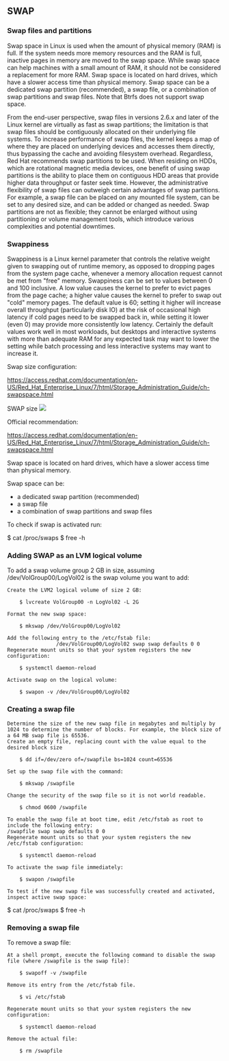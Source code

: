 ## SWAP
### Swap files and partitions

Swap space in Linux is used when the amount of physical memory (RAM) is full. If the system needs more memory resources and the RAM is full, inactive pages in memory are moved to the swap space. While swap space can help machines with a small amount of RAM, it should not be considered a replacement for more RAM. Swap space is located on hard drives, which have a slower access time than physical memory. Swap space can be a dedicated swap partition (recommended), a swap file, or a combination of swap partitions and swap files. Note that Btrfs does not support swap space.

From the end-user perspective, swap files in versions 2.6.x and later of the Linux kernel are virtually as fast as swap partitions; the limitation is that swap files should be contiguously allocated on their underlying file systems. To increase performance of swap files, the kernel keeps a map of where they are placed on underlying devices and accesses them directly, thus bypassing the cache and avoiding filesystem overhead. Regardless, Red Hat recommends swap partitions to be used. When residing on HDDs, which are rotational magnetic media devices, one benefit of using swap partitions is the ability to place them on contiguous HDD areas that provide higher data throughput or faster seek time. However, the administrative flexibility of swap files can outweigh certain advantages of swap partitions. For example, a swap file can be placed on any mounted file system, can be set to any desired size, and can be added or changed as needed. Swap partitions are not as flexible; they cannot be enlarged without using partitioning or volume management tools, which introduce various complexities and potential downtimes.
### Swappiness

Swappiness is a Linux kernel parameter that controls the relative weight given to swapping out of runtime memory, as opposed to dropping pages from the system page cache, whenever a memory allocation request cannot be met from "free" memory. Swappiness can be set to values between 0 and 100 inclusive. A low value causes the kernel to prefer to evict pages from the page cache; a higher value causes the kernel to prefer to swap out "cold" memory pages. The default value is 60; setting it higher will increase overall throughput (particularly disk IO) at the risk of occasional high latency if cold pages need to be swapped back in, while setting it lower (even 0) may provide more consistently low latency. Certainly the default values work well in most workloads, but desktops and interactive systems with more than adequate RAM for any expected task may want to lower the setting while batch processing and less interactive systems may want to increase it.

Swap size configuration:

https://access.redhat.com/documentation/en-US/Red_Hat_Enterprise_Linux/7/html/Storage_Administration_Guide/ch-swapspace.html

SWAP size
<img src = "https://elearn.epam.com/assets/courseware/v1/6a05a56fcc04a86099634fa1ee21f552/asset-v1:RD_CIS+DOBCLinux+0422+type@asset+block/ram_swap.png">  

Official recommendation:

https://access.redhat.com/documentation/en-US/Red_Hat_Enterprise_Linux/7/html/Storage_Administration_Guide/ch-swapspace.html

Swap space is located on hard drives, which have a slower access time than physical memory.

Swap space can be:

- a dedicated swap partition (recommended)
- a swap file
- a combination of swap partitions and swap files

To check if swap is activated run:

$ cat /proc/swaps
$ free -h

### Adding SWAP as an LVM logical volume

To add a swap volume group 2 GB in size, assuming /dev/VolGroup00/LogVol02 is the swap volume you want to add: 

    Create the LVM2 logical volume of size 2 GB:

        $ lvcreate VolGroup00 -n LogVol02 -L 2G

    Format the new swap space:

        $ mkswap /dev/VolGroup00/LogVol02

    Add the following entry to the /etc/fstab file:
                    /dev/VolGroup00/LogVol02 swap swap defaults 0 0
    Regenerate mount units so that your system registers the new configuration:

        $ systemctl daemon-reload

    Activate swap on the logical volume:

        $ swapon -v /dev/VolGroup00/LogVol02

### Creating a swap file

    Determine the size of the new swap file in megabytes and multiply by 1024 to determine the number of blocks. For example, the block size of a 64 MB swap file is 65536.
    Create an empty file, replacing count with the value equal to the desired block size

        $ dd if=/dev/zero of=/swapfile bs=1024 count=65536

    Set up the swap file with the command:

        $ mkswap /swapfile

    Change the security of the swap file so it is not world readable.

        $ chmod 0600 /swapfile

    To enable the swap file at boot time, edit /etc/fstab as root to include the following entry:
    /swapfile swap swap defaults 0 0
    Regenerate mount units so that your system registers the new /etc/fstab configuration:

        $ systemctl daemon-reload

    To activate the swap file immediately:

        $ swapon /swapfile

    To test if the new swap file was successfully created and activated, inspect active swap space:

$ cat /proc/swaps
$ free -h

### Removing a swap file

To remove a swap file:

    At a shell prompt, execute the following command to disable the swap file (where /swapfile is the swap file):

        $ swapoff -v /swapfile

    Remove its entry from the /etc/fstab file.

        $ vi /etc/fstab

    Regenerate mount units so that your system registers the new configuration:

        $ systemctl daemon-reload

    Remove the actual file:

        $ rm /swapfile

